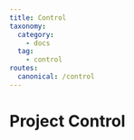 ```yaml
---
title: Control
taxonomy:
  category: 
    - docs
  tag:
    - control
routes:
  canonical: /control
---
```

# Project Control


